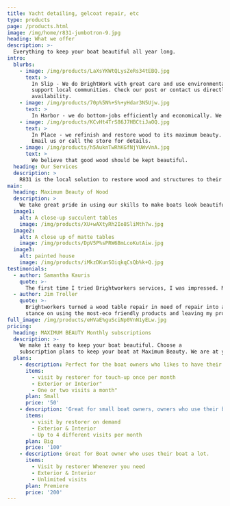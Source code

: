 ```yaml
---
title: Yacht detailing, gelcoat repair, etc
type: products
page: /products.html
image: /img/home/r831-jumbotron-9.jpg
heading: What we offer
description: >-
  Everything to keep your boat beautiful all year long.
intro:
  blurbs:
    - image: /img/products/LaXsYKWtQLysZeRs34tEBQ.jpg
      text: >
        In Slip - We do BrightWork with great care and use environmentally responsible product and
        support local communities. Check our post or contact us directly for current
        availability.
    - image: /img/products/70p%5N%+S%+yHdar3N5Ujw.jpg
      text: >
        In Harbor - we do bottom-jobs efficiently and economically. We are experts at color-matching and use top of the line paint systems to keep your boat fast and beautiful.
    - image: /img/products/KCvHt4TrS86J7HBCtiJaOQ.jpg
      text: >
        In Place - we refinish and restore wood to its maximum beauty. We Love a beautiful wood table.
        Email us or call the store for details.
    - image: /img/products/h5AuknTwRhKGfNjYUWvVnA.jpg
      text: >
        We believe that good wood should be kept beautiful.
  heading: Our Services
  description: >
    R831 is the local solution to restore wood and structures to their prior beauty.
main:
  heading: Maximum Beauty of Wood
  description: >
    We take great pride in using our skills to make boats look beautiful. Whether you want the reflecting shimmer of Ulta Gloss or the Matte finish so sought after by todays modern restaurants, we love making the tables something that last long and hold their beauty even through the rigors of heavy traffic use..
  image1:
    alt: A close-up succulent tables
    image: /img/products/XU+wAXtyRh2Io8SliMth7w.jpg
  image2:
    alt: A close up of matte tables
    image: /img/products/DpV5P%sPRW6BmLcoKutAiw.jpg
  image3:
    alt: painted house
    image: /img/products/iMkzDKunSOiqkqCsQb%k+Q.jpg
testimonials:
  - author: Samantha Kauris
    quote: >-
      The first time I tried Brightworkers services, I was impressed. My boat had never looked this good. Now after a year, they have finally made my boat water-tight and there is not a hint of mildew when I come to use the boat on the weekend.
  - author: Jim Troller
    quote: >-
      Brightworkers turned a wood table repair in need of repair into a beautiful masterpiece. I love their
      stance on using the most-eco friendly products and leaving my property immaculate. A job well done.
full_image: /img/products/eHVaE%guSciNp0VnN1yELw.jpg
pricing:
  heading: MAXIMUM BEAUTY Monthly subscriptions
  description: >-
    We make it easy to keep your boat beautiful. Choose a
    subscription plans to keep your boat at Maximum Beauty. We are at your doorstep whenever you need a touch-up. Contact us about more details and payment info.
  plans:
    - description: Perfect for the boat owners who likes to have their boat looking the best all year long.
      items:
        - visit by restorer for touch-up once per month
        - Exterior or Interior"
        - One or two visits a month"
      plan: Small
      price: '50'
    - description: 'Great for small boat owners, owners who use their boat a lot'
      items:
        - visit by restorer on demand
        - Exterior & Interior
        - Up to 4 different visits per month
      plan: Big
      price: '100'
    - description: Great for Boat owner who uses their boat a lot. 
      items:
        - Visit by restorer Whenever you need
        - Exterior & Interior
        - Unlimited visits
      plan: Premiere 
      price: '200'
---
```


